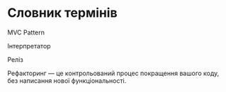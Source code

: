 # Словник термінів

MVC Pattern

Інтерпретатор

Реліз

Рефакторинг — це контрольований процес покращення вашого коду, без написання нової функціональності.